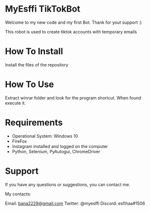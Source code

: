 # MyEsffi TikTokBot

Welcome to my new code and my first Bot. Thank for yout support :)

This robot is used to create tiktok accounts with temporary emails 

# How To Install

Install the files of the repository

# How To Use

Extract winrar folder and look for the program shortcut. When found execute it.

# Requirements

- Operational System: Windows 10
- FireFox
- Instagram installed and logged on the computer
- Python, Selenium, PyAutogui, ChromeDriver

# Support

If you have any questions or suggestions, you can contact me.

My contacts:

Email: bana2229@gmail.com
Twitter: @myesffi
Discord: esfihaa#1506

